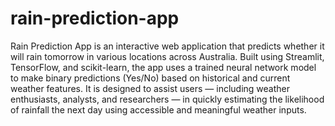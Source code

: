# rain-prediction-app
 Rain Prediction App is an interactive web application that predicts whether it will rain tomorrow in various locations across Australia. Built using Streamlit, TensorFlow, and scikit-learn, the app uses a trained neural network model to make binary predictions (Yes/No) based on historical and current weather features.  It is designed to assist users — including weather enthusiasts, analysts, and researchers — in quickly estimating the likelihood of rainfall the next day using accessible and meaningful weather inputs.
